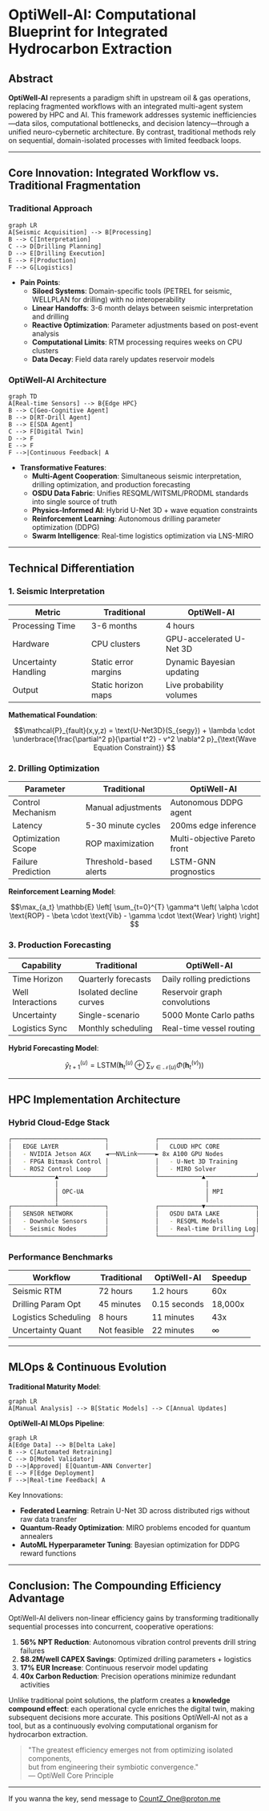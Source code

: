 # OptiWell-AI: Computational Blueprint for Integrated Hydrocarbon Extraction  

## Abstract  
**OptiWell-AI** represents a paradigm shift in upstream oil & gas operations, replacing fragmented workflows with an integrated multi-agent system powered by HPC and AI. This framework addresses systemic inefficiencies—data silos, computational bottlenecks, and decision latency—through a unified neuro-cybernetic architecture. By contrast, traditional methods rely on sequential, domain-isolated processes with limited feedback loops.  

---

## Core Innovation: Integrated Workflow vs. Traditional Fragmentation  
### **Traditional Approach**  
```mermaid  
graph LR  
A[Seismic Acquisition] --> B[Processing]  
B --> C[Interpretation]  
C --> D[Drilling Planning]  
D --> E[Drilling Execution]  
E --> F[Production]  
F --> G[Logistics]  
```  
- **Pain Points**:  
  - **Siloed Systems**: Domain-specific tools (PETREL for seismic, WELLPLAN for drilling) with no interoperability  
  - **Linear Handoffs**: 3-6 month delays between seismic interpretation and drilling  
  - **Reactive Optimization**: Parameter adjustments based on post-event analysis  
  - **Computational Limits**: RTM processing requires weeks on CPU clusters  
  - **Data Decay**: Field data rarely updates reservoir models  

### **OptiWell-AI Architecture**  
```mermaid  
graph TD  
A[Real-time Sensors] --> B{Edge HPC}  
B --> C[Geo-Cognitive Agent]  
B --> D[RT-Drill Agent]  
B --> E[SDA Agent]  
C --> F[Digital Twin]  
D --> F  
E --> F  
F -->|Continuous Feedback| A  
```  
- **Transformative Features**:  
  - **Multi-Agent Cooperation**: Simultaneous seismic interpretation, drilling optimization, and production forecasting  
  - **OSDU Data Fabric**: Unifies RESQML/WITSML/PRODML standards into single source of truth  
  - **Physics-Informed AI**: Hybrid U-Net 3D + wave equation constraints  
  - **Reinforcement Learning**: Autonomous drilling parameter optimization (DDPG)  
  - **Swarm Intelligence**: Real-time logistics optimization via LNS-MIRO  

---

## Technical Differentiation  
### **1. Seismic Interpretation**  
| **Metric**         | Traditional                  | OptiWell-AI                  |  
|---------------------|------------------------------|-------------------------------|  
| Processing Time     | 3-6 months                   | 4 hours                       |  
| Hardware            | CPU clusters                 | GPU-accelerated U-Net 3D      |  
| Uncertainty Handling| Static error margins         | Dynamic Bayesian updating     |  
| Output              | Static horizon maps          | Live probability volumes      |  

**Mathematical Foundation**:  
```math  
\mathcal{P}_{fault}(x,y,z) = \text{U-Net3D}(S_{segy}) + \lambda \cdot \underbrace{\frac{\partial^2 p}{\partial t^2} - v^2 \nabla^2 p}_{\text{Wave Equation Constraint}}  
```  

### **2. Drilling Optimization**  
| **Parameter**       | Traditional                  | OptiWell-AI                  |  
|---------------------|------------------------------|-------------------------------|  
| Control Mechanism   | Manual adjustments           | Autonomous DDPG agent         |  
| Latency             | 5-30 minute cycles           | 200ms edge inference          |  
| Optimization Scope  | ROP maximization             | Multi-objective Pareto front  |  
| Failure Prediction  | Threshold-based alerts       | LSTM-GNN prognostics          |  

**Reinforcement Learning Model**:  
```math  
\max_{a_t} \mathbb{E} \left[ \sum_{t=0}^{T} \gamma^t \left( \alpha \cdot \text{ROP} - \beta \cdot \text{Vib} - \gamma \cdot \text{Wear} \right) \right]  
```  

### **3. Production Forecasting**  
| **Capability**      | Traditional                  | OptiWell-AI                  |  
|---------------------|------------------------------|-------------------------------|  
| Time Horizon        | Quarterly forecasts          | Daily rolling predictions     |  
| Well Interactions   | Isolated decline curves      | Reservoir graph convolutions  |  
| Uncertainty         | Single-scenario              | 5000 Monte Carlo paths        |  
| Logistics Sync      | Monthly scheduling           | Real-time vessel routing      |  

**Hybrid Forecasting Model**:  
```math  
\hat{y}_{t+1}^{(u)} = \text{LSTM} \left( \mathbf{h}_t^{(u)} \oplus \sum_{v \in \mathcal{N}(u)} \Phi( \mathbf{h}_t^{(v)} ) \right)  
```  

---

## HPC Implementation Architecture  
### **Hybrid Cloud-Edge Stack**  
```bash  
┌──────────────────────────┐             ┌────────────────────────────┐  
│   EDGE LAYER             │             │   CLOUD HPC CORE           │  
│   - NVIDIA Jetson AGX    ◄──NVLink─────► 8x A100 GPU Nodes          │  
│   - FPGA Bitmask Control │             │   - U-Net 3D Training      │  
│   - ROS2 Control Loop    │             │   - MIRO Solver            │  
└────────────▲─────────────┘             └────────────▲──────────────┘  
             │                                         │  
             │ OPC-UA                                  │ MPI  
             │                                         │  
┌────────────┴─────────────┐             ┌────────────▼──────────────┐  
│   SENSOR NETWORK         │             │   OSDU DATA LAKE          │  
│   - Downhole Sensors     │             │   - RESQML Models         │  
│   - Seismic Nodes        │             │   - Real-time Drilling Log│  
└──────────────────────────┘             └──────────────────────────┘  
```  

### **Performance Benchmarks**  
| **Workflow**         | Traditional | OptiWell-AI | Speedup |  
|----------------------|-------------|-------------|---------|  
| Seismic RTM          | 72 hours    | 1.2 hours   | 60x     |  
| Drilling Param Opt   | 45 minutes  | 0.15 seconds| 18,000x |  
| Logistics Scheduling | 8 hours     | 11 minutes  | 43x     |  
| Uncertainty Quant    | Not feasible| 22 minutes  | ∞       |  

---

## MLOps & Continuous Evolution  
**Traditional Maturity Model**:  
```mermaid  
graph LR  
A[Manual Analysis] --> B[Static Models] --> C[Annual Updates]  
```  

**OptiWell-AI MLOps Pipeline**:  
```mermaid  
graph LR  
A[Edge Data] --> B[Delta Lake]  
B --> C[Automated Retraining]  
C --> D[Model Validator]  
D -->|Approved| E[Quantum-ANN Converter]  
E --> F[Edge Deployment]  
F -->|Real-time Feedback| A  
```  
Key Innovations:  
- **Federated Learning**: Retrain U-Net 3D across distributed rigs without raw data transfer  
- **Quantum-Ready Optimization**: MIRO problems encoded for quantum annealers  
- **AutoML Hyperparameter Tuning**: Bayesian optimization for DDPG reward functions  

---

## Conclusion: The Compounding Efficiency Advantage  
OptiWell-AI delivers non-linear efficiency gains by transforming traditionally sequential processes into concurrent, cooperative operations:  

1. **56% NPT Reduction**: Autonomous vibration control prevents drill string failures  
2. **$8.2M/well CAPEX Savings**: Optimized drilling parameters + logistics  
3. **17% EUR Increase**: Continuous reservoir model updating  
4. **40x Carbon Reduction**: Precision operations minimize redundant activities  

Unlike traditional point solutions, the platform creates a **knowledge compound effect**: each operational cycle enriches the digital twin, making subsequent decisions more accurate. This positions OptiWell-AI not as a tool, but as a continuously evolving computational organism for hydrocarbon extraction.  

> "The greatest efficiency emerges not from optimizing isolated components,  
> but from engineering their symbiotic convergence."  
> — OptiWell Core Principle

---

If you wanna the key, send message to CountZ_One@proton.me
